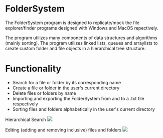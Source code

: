 # FolderSystem
The FolderSystem program is designed to replicate/mock the file explorer/finder programs designed with Windows and MacOS repectively.

The program utilizes many components of data structures and algorithms (mainly sorting). The program utilizes linked lists, queues and arraylists to create custom folder and file objects in a hierarchical tree structure. 

# Functionality 
- Search for a file or folder by its corresponding name 
- Create a file or folder in the user's current directory
- Delete files or folders by name 
- Importing and exporting the FolderSystem from and to a .txt file respectively
- Sorting files and folders alphabetically in the user's current directory 

Hierarchical Search
![](README-IMAGES/Gif1.gif)

Editing (adding and removing inclusive) files and folders
![](README-IMAGES/Gif2.gif)
